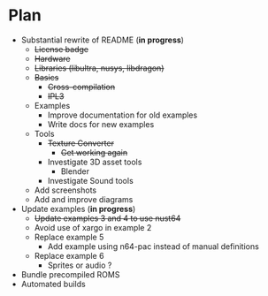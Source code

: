 # Plan

* Substantial rewrite of README (**in progress**)
  * ~~License badge~~
  * ~~Hardware~~
  * ~~Libraries (libultra, nusys, libdragon)~~
  * ~~Basics~~
    * ~~Cross-compilation~~
    * ~~IPL3~~
  * Examples
    * Improve documentation for old examples
    * Write docs for new examples
  * Tools
    * ~~Texture Converter~~
      * ~~Get working again~~
    * Investigate 3D asset tools
      * Blender
    * Investigate Sound tools
  * Add screenshots
  * Add and improve diagrams
* Update examples (**in progress**)
  * ~~Update examples 3 and 4 to use nust64~~
  * Avoid use of xargo in example 2
  * Replace example 5
    * Add example using n64-pac instead of manual definitions
  * Replace example 6
    * Sprites or audio ?
* Bundle precompiled ROMS
* Automated builds
